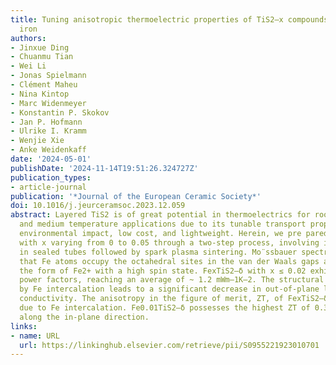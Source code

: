 ```yaml
---
title: Tuning anisotropic thermoelectric properties of TiS2–x compounds via intercalating
  iron
authors:
- Jinxue Ding
- Chuanmu Tian
- Wei Li
- Jonas Spielmann
- Clément Maheu
- Nina Kintop
- Marc Widenmeyer
- Konstantin P. Skokov
- Jan P. Hofmann
- Ulrike I. Kramm
- Wenjie Xie
- Anke Weidenkaff
date: '2024-05-01'
publishDate: '2024-11-14T19:51:26.324727Z'
publication_types:
- article-journal
publication: '*Journal of the European Ceramic Society*'
doi: 10.1016/j.jeurceramsoc.2023.12.059
abstract: Layered TiS2 is of great potential in thermoelectrics for room temperature
  and medium temperature applications due to its tunable transport properties, low
  environmental impact, low cost, and lightweight. Herein, we pre­ pared FexTiS2–δ
  with x varying from 0 to 0.05 through a two-step process, involving initial synthesis
  in sealed tubes followed by spark plasma sintering. Mo¨ssbauer spectroscopy indicated
  that Fe atoms occupy the octahedral sites in the van der Waals gaps and exist in
  the form of Fe2+ with a high spin state. FexTiS2–δ with x ≤ 0.02 exhibit high in-plane
  power factors, reaching an average of ~ 1.2 mWm–1K–2. The structural disorder caused
  by Fe intercalation leads to a significant decrease in out-of-plane lattice thermal
  conductivity. The anisotropy in the figure of merit, ZT, of FexTiS2–δ is suppressed
  due to Fe intercalation. Fe0.01TiS2–δ possesses the highest ZT of 0.39 at 625 K
  along the in-plane direction.
links:
- name: URL
  url: https://linkinghub.elsevier.com/retrieve/pii/S0955221923010701
---
```


